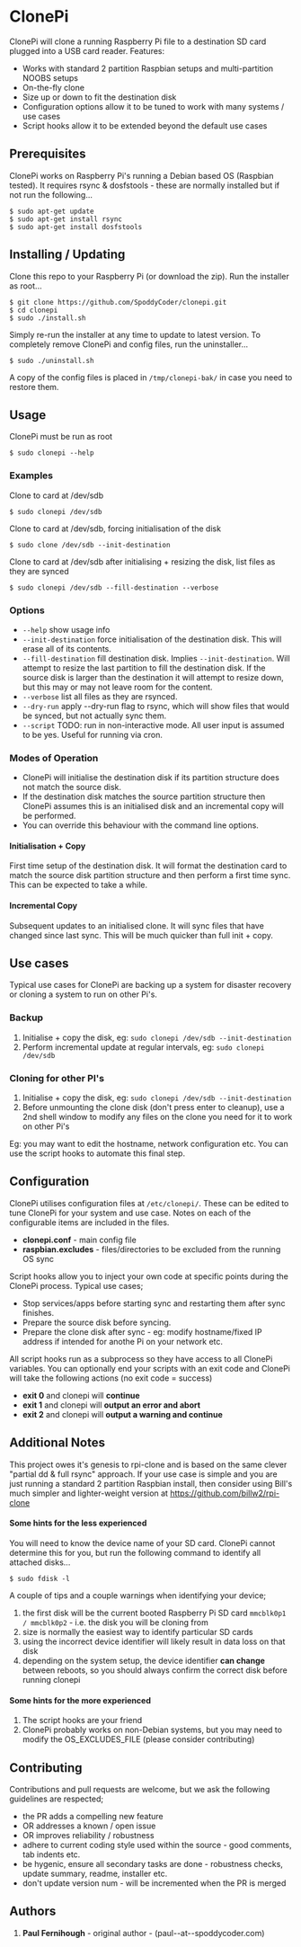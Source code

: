 # ClonePi

ClonePi will clone a running Raspberry Pi file to a destination SD card plugged into a USB card reader. Features:

* Works with standard 2 partition Raspbian setups and multi-partition NOOBS setups
* On-the-fly clone
* Size up or down to fit the destination disk
* Configuration options allow it to be tuned to work with many systems / use cases
* Script hooks allow it to be extended beyond the default use cases


## Prerequisites
ClonePi works on Raspberry Pi's running a Debian based OS (Raspbian tested). It requires rsync & dosfstools - these are normally installed but if not run the following...

```
$ sudo apt-get update
$ sudo apt-get install rsync
$ sudo apt-get install dosfstools
```


## Installing / Updating

Clone this repo to your Raspberry Pi (or download the zip). Run the installer as root...

```
$ git clone https://github.com/SpoddyCoder/clonepi.git
$ cd clonepi
$ sudo ./install.sh
```

Simply re-run the installer at any time to update to latest version. To completely remove ClonePi and config files, run the uninstaller...

```
$ sudo ./uninstall.sh
```

A copy of the config files is placed in `/tmp/clonepi-bak/` in case you need to restore them.


## Usage

ClonePi must be run as root
```
$ sudo clonepi --help
```

### Examples
Clone to card at /dev/sdb
```
$ sudo clonepi /dev/sdb
```

Clone to card at /dev/sdb, forcing initialisation of the disk
```
$ sudo clone /dev/sdb --init-destination
```

Clone to card at /dev/sdb after initialising + resizing the disk, list files as they are synced
```
$ sudo clonepi /dev/sdb --fill-destination --verbose
```

### Options 

+ `--help` show usage info
+ `--init-destination` force initialisation of the destination disk. This will erase all of its contents.
+ `--fill-destination` fill destination disk. Implies `--init-destination`. Will attempt to resize the last partition to fill the destination disk. If the source disk is larger than the destination it will attempt to resize down, but this may or may not leave room for the content.
+ `--verbose` list all files as they are rsynced.
+ `--dry-run` apply --dry-run flag to rsync, which will show files that would be synced, but not actually sync them.
+ `--script` TODO: run in non-interactive mode. All user input is assumed to be yes. Useful for running via cron.

### Modes of Operation

+ ClonePi will initialise the destination disk if its partition structure does not match the source disk.
+ If the destination disk matches the source partition structure then ClonePi assumes this is an initialised disk and an incremental copy will be performed.
+ You can override this behaviour with the command line options.

#### Initialisation + Copy
First time setup of the destination disk. 
It will format the destination card to match the source disk partition structure and then perform a first time sync. 
This can be expected to take a while.

#### Incremental Copy
Subsequent updates to an initialised clone.
It will sync files that have changed since last sync.
This will be much quicker than full init + copy.


## Use cases
Typical use cases for ClonePi are backing up a system for disaster recovery or cloning a system to run on other Pi's. 

### Backup

1. Initialise + copy the disk, eg: `sudo clonepi /dev/sdb --init-destination`
1. Perform incremental update at regular intervals, eg: `sudo clonepi /dev/sdb`

### Cloning for other PI's

1. Initialise + copy the disk, eg: `sudo clonepi /dev/sdb --init-destination`
1. Before unmounting the clone disk (don't press enter to cleanup), use a 2nd shell window to modify any files on the clone you need for it to work on other Pi's

Eg: you may want to edit the hostname, network configuration etc. You can use the script hooks to automate this final step.


## Configuration
ClonePi utilises configuration files at `/etc/clonepi/`. 
These can be edited to tune ClonePi for your system and use case. 
Notes on each of the configurable items are included in the files.

+ **clonepi.conf** - main config file
+ **raspbian.excludes** - files/directories to be excluded from the running OS sync

Script hooks allow you to inject your own code at specific points during the ClonePi process. Typical use cases;

+ Stop services/apps before starting sync and restarting them after sync finishes.
+ Prepare the source disk before syncing.
+ Prepare the clone disk after sync - eg: modify hostname/fixed IP address if intended for anothe Pi on your network etc.

All script hooks run as a subprocess so they have access to all ClonePi variables.
You can optionally end your scripts with an exit code and ClonePi will take the following actions (no exit code = success)

+ **exit 0** and clonepi will **continue**
+ **exit 1** and clonepi will **output an error and abort**
+ **exit 2** and clonepi will **output a warning and continue**


## Additional Notes
This project owes it's genesis to rpi-clone and is based on the same clever "partial dd & full rsync" approach.
If your use case is simple and you are just running a standard 2 partition Raspbian install, then consider using Bill's much simpler and lighter-weight version at https://github.com/billw2/rpi-clone

#### Some hints for the less experienced
You will need to know the device name of your SD card. ClonePi cannot determine this for you, but run the following command to identify all attached disks...
```
$ sudo fdisk -l
```
A couple of tips and a couple warnings when identifying your device;

1. the first disk will be the current booted Raspberry Pi SD card `mmcblk0p1 / mmcblk0p2` - i.e. the disk you will be cloning from
1. size is normally the easiest way to identify particular SD cards
1. using the incorrect device identifier will likely result in data loss on that disk
1. depending on the system setup, the device identifier **can change** between reboots, so you should always confirm the correct disk before running clonepi

#### Some hints for the more experienced
1. The script hooks are your friend
1. ClonePi probably works on non-Debian systems, but you may need to modify the OS_EXCLUDES_FILE (please consider contributing)


## Contributing
Contributions and pull requests are welcome, but we ask the following guidelines are respected;

+ the PR adds a compelling new feature 
+ OR addresses a known / open issue
+ OR improves reliability / robustness
+ adhere to current coding style used within the source - good comments, tab indents etc.
+ be hygenic, ensure all secondary tasks are done - robustness checks, update summary, readme, installer etc.
+ don't update version num - will be incremented when the PR is merged

## Authors
1. **Paul Fernihough** - original author - (paul--at--spoddycoder.com)
